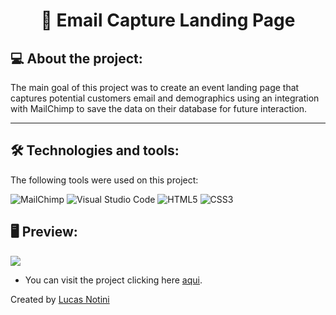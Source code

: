 <h1 align="center"> 📱 Email Capture Landing Page </h1>

## 💻 About the project:

The main goal of this project was to create an event landing page that captures potential customers email and demographics using an integration
with MailChimp to save the data on their database for future interaction.

---

## 🛠 Technologies and tools:

The following tools were used on this project:

![MailChimp](https://img.shields.io/badge/mailchimp-%23FFE01B.svg?&style=for-the-badge&logo=mailchimp&logoColor=black)
![Visual Studio Code](https://img.shields.io/badge/Visual%20Studio%20Code-0078d7.svg?style=for-the-badge&logo=visual-studio-code&logoColor=white)
![HTML5](https://img.shields.io/badge/html5-%23E34F26.svg?style=for-the-badge&logo=html5&logoColor=white)
![CSS3](https://img.shields.io/badge/css3-%231572B6.svg?style=for-the-badge&logo=css3&logoColor=white)

## 🖥️ Preview:

![](https://i.imgur.com/oJD8CIz.png) 

- You can visit the project clicking here <a href="#">aqui</a>.


Created by [Lucas Notini](https://github.com/lucasnotini)
